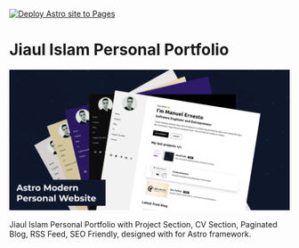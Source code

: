 [![Deploy Astro site to Pages](https://github.com/jiaulislam/jiaulislam.github.io/actions/workflows/astro.yml/badge.svg?branch=master)](https://github.com/jiaulislam/jiaulislam.github.io/actions/workflows/astro.yml)

# Jiaul Islam Personal Portfolio

![Jiaul Islam Personal Portfolio](public/social_img.png)

Jiaul Islam Personal Portfolio with Project Section, CV Section, Paginated Blog, RSS Feed, SEO Friendly, designed with for Astro framework.
